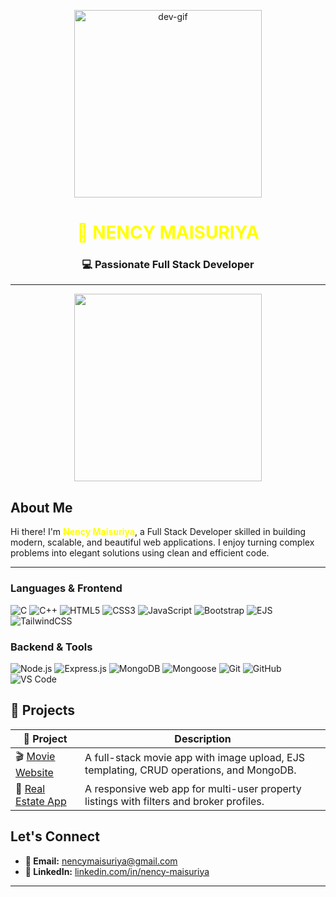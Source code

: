 <p align="center">
  <img src="https://raw.githubusercontent.com/abhisheknaiidu/abhisheknaiidu/master/code.gif" width="300" alt="dev-gif" />
</p>

<h1 align="center" style="color: yellow;"><strong>💛 NENCY MAISURIYA</strong></h1>
<h3 align="center">💻 Passionate Full Stack Developer</h3>

---

<p align="center">
 <img src="![IMG_20220207_182819](https://github.com/user-attachments/assets/b42558a7-d95e-4230-8f6a-4e26a9eafbe7)
" width="300" />
</p>

##  About Me

Hi there! I'm <span style="color: yellow;"><strong>Nency Maisuriya</strong></span>, a Full Stack Developer skilled in building modern, scalable, and beautiful web applications. I enjoy turning complex problems into elegant solutions using clean and efficient code.

---

###  Languages & Frontend
![C](https://img.shields.io/badge/C-00599C?style=for-the-badge&logo=c&logoColor=white)
![C++](https://img.shields.io/badge/C++-00599C?style=for-the-badge&logo=cplusplus&logoColor=white)
![HTML5](https://img.shields.io/badge/HTML5-E34F26?style=for-the-badge&logo=html5&logoColor=white)
![CSS3](https://img.shields.io/badge/CSS3-264de4?style=for-the-badge&logo=css3&logoColor=white)
![JavaScript](https://img.shields.io/badge/JavaScript-F7DF1E?style=for-the-badge&logo=javascript&logoColor=black)
![Bootstrap](https://img.shields.io/badge/Bootstrap-563D7C?style=for-the-badge&logo=bootstrap&logoColor=white)
![EJS](https://img.shields.io/badge/EJS-20232A?style=for-the-badge&logo=ejs&logoColor=white)
![TailwindCSS](https://img.shields.io/badge/TailwindCSS-38B2AC?style=for-the-badge&logo=tailwind-css&logoColor=white)

###  Backend & Tools
![Node.js](https://img.shields.io/badge/Node.js-339933?style=for-the-badge&logo=node.js&logoColor=white)
![Express.js](https://img.shields.io/badge/Express.js-black?style=for-the-badge&logo=express&logoColor=white)
![MongoDB](https://img.shields.io/badge/MongoDB-4EA94B?style=for-the-badge&logo=mongodb&logoColor=white)
![Mongoose](https://img.shields.io/badge/Mongoose-800000?style=for-the-badge&logo=mongoose&logoColor=white)
![Git](https://img.shields.io/badge/Git-F05032?style=for-the-badge&logo=git&logoColor=white)
![GitHub](https://img.shields.io/badge/GitHub-181717?style=for-the-badge&logo=github&logoColor=white)
![VS Code](https://img.shields.io/badge/VS%20Code-007ACC?style=for-the-badge&logo=visual-studio-code&logoColor=white)

## 📁 Projects

| 🧩 Project | Description |
|-----------|-------------|
| 🎬 [Movie Website](#) | A full-stack movie app with image upload, EJS templating, CRUD operations, and MongoDB. |
| 🏡 [Real Estate App](#) | A responsive web app for multi-user property listings with filters and broker profiles. |


##  Let's Connect

- **📧 Email:** nencymaisuriya@gmail.com  
- **🔗 LinkedIn:** [linkedin.com/in/nency-maisuriya](https://www.linkedin.com/posts/nency-maisuriya-aba508252_seeking-fullstack-devloper-fresher-job-opportunities-activity-7196050471373942785-QpYA)

---

